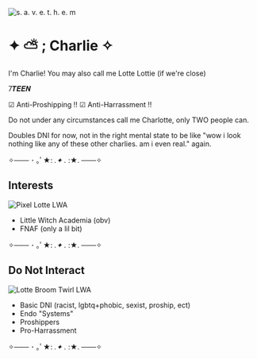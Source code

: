 ![s. a. v. e. t. h. e. m](https://github.com/user-attachments/assets/67798e12-be28-419e-adcd-cbbdf04a8f10)

# ✦ ⛅ ; Charlie ✧
I'm Charlie! You may also call me Lotte Lottie (if we're close)

7𝑻𝑬𝑬𝑵

☑︎ Anti-Proshipping !!
☑︎ Anti-Harrassment !!

Do not under any circumstances call me Charlotte, only TWO people can.

Doubles DNI for now, not in the right mental state to be like "wow i look nothing like any of these other charlies. am i even real." again.

✧─── ･ ｡ﾟ★: *.✦ .* :★. ───✧

## Interests
![Pixel Lotte LWA](https://github.com/user-attachments/assets/2d65dcd8-262d-4865-b50d-5151d26abc03)
- Little Witch Academia (obv)
- FNAF (only a lil bit)

✧─── ･ ｡ﾟ★: *.✦ .* :★. ───✧

## Do Not Interact
![Lotte Broom Twirl LWA](https://github.com/user-attachments/assets/c7c6b535-a8e3-4352-a8a8-225478a28fff)
- Basic DNI (racist, lgbtq+phobic, sexist, proship, ect)
- Endo "Systems"
- Proshippers
- Pro-Harrassment

✧─── ･ ｡ﾟ★: *.✦ .* :★. ───✧
